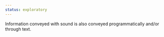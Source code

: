 ```yaml
---
status: exploratory
---
```


Information conveyed with sound is also conveyed <a>programmatically</a> and/or through text.
